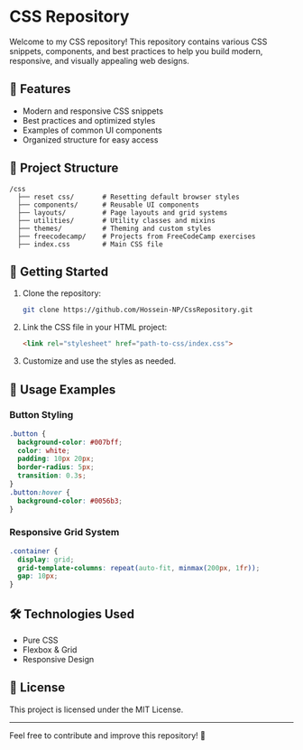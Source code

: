 # CSS Repository

Welcome to my CSS repository! This repository contains various CSS snippets, components, and best practices to help you build modern, responsive, and visually appealing web designs.

## 📌 Features
- Modern and responsive CSS snippets
- Best practices and optimized styles
- Examples of common UI components
- Organized structure for easy access

## 📂 Project Structure
```
/css
  ├── reset css/       # Resetting default browser styles
  ├── components/      # Reusable UI components
  ├── layouts/         # Page layouts and grid systems
  ├── utilities/       # Utility classes and mixins
  ├── themes/          # Theming and custom styles
  ├── freecodecamp/    # Projects from FreeCodeCamp exercises
  ├── index.css        # Main CSS file
```

## 🚀 Getting Started
1. Clone the repository:
   ```sh
   git clone https://github.com/Hossein-NP/CssRepository.git
   ```
2. Link the CSS file in your HTML project:
   ```html
   <link rel="stylesheet" href="path-to-css/index.css">
   ```
3. Customize and use the styles as needed.

## 📖 Usage Examples
### Button Styling
```css
.button {
  background-color: #007bff;
  color: white;
  padding: 10px 20px;
  border-radius: 5px;
  transition: 0.3s;
}
.button:hover {
  background-color: #0056b3;
}
```

### Responsive Grid System
```css
.container {
  display: grid;
  grid-template-columns: repeat(auto-fit, minmax(200px, 1fr));
  gap: 10px;
}
```

## 🛠 Technologies Used
- Pure CSS
- Flexbox & Grid
- Responsive Design

## 📜 License
This project is licensed under the MIT License.

---
Feel free to contribute and improve this repository! 🚀
